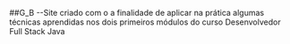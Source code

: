 ##G_B
--Site criado com o a finalidade de aplicar na prática algumas técnicas aprendidas nos dois primeiros módulos do curso Desenvolvedor Full Stack Java